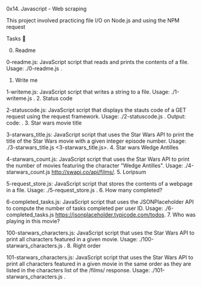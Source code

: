0x14. Javascript - Web scraping

This project involved practicing file I/O on Node.js and using the NPM request

Tasks 📃

0. Readme

0-readme.js: JavaScript script that reads and prints the contents of a file.
Usage: ./0-readme.js <file path>.
1. Write me

1-writeme.js: JavaScript script that writes a string to a file.
Usage: ./1-writeme.js <file path> <string to write>.
2. Status code

2-statuscode.js: JavaScript script that displays the stauts code of a GET request using the request framework.
Usage: ./2-statuscode.js <URL to GET>.
Output: code: <status code>.
3. Star wars movie title

3-starwars_title.js: JavaScript script that uses the Star Wars API to print the title of the Star Wars movie with a given integer episode number.
Usage: ./3-starwars_title.js <3-starwars_title.js>.
4. Star wars Wedge Antilles

4-starwars_count.js: JavaScript script that uses the Star Wars API to print the number of movies featuring the character "Wedge Antilles".
Usage: ./4-starwars_count.js http://swapi.co/api/films/.
5. Loripsum

5-request_store.js: JavaScript script that stores the contents of a webpage in a file.
Usage: ./5-request_store.js <URL to get> <file path to store content in>.
6. How many completed?

6-completed_tasks.js: JavaScript script that uses the JSONPlaceholder API to compute the number of tasks completed per user ID.
Usage: ./6-completed_tasks.js https://jsonplaceholder.typicode.com/todos.
7. Who was playing in this movie?

100-starwars_characters.js: JavaScript script that uses the Star Wars API to print all characters featured in a given movie.
Usage: ./100-starwars_characters.js <movie ID>.
8. Right order

101-starwars_characters.js: JavaScript script that uses the Star Wars API to print all characters featured in a given movie in the same order as they are listed in the characters list of the /films/ response.
Usage: ./101-starwars_characters.js <movie ID>.
